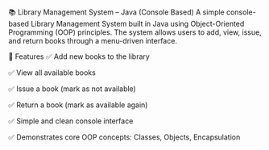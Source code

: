 📚 Library Management System – Java (Console Based)
A simple console-based Library Management System built in Java using Object-Oriented Programming (OOP) principles. The system allows users to add, view, issue, and return books through a menu-driven interface.

🚀 Features
✅ Add new books to the library

✅ View all available books

✅ Issue a book (mark as not available)

✅ Return a book (mark as available again)

✅ Simple and clean console interface

✅ Demonstrates core OOP concepts: Classes, Objects, Encapsulation
